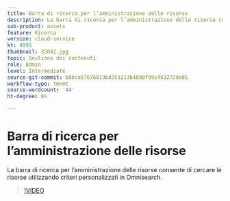 ```yaml
---
title: Barra di ricerca per l’amministrazione delle risorse
description: La barra di ricerca per l’amministrazione delle risorse consente di cercare le risorse utilizzando criteri personalizzati in Omnisearch.
sub-product: assets
feature: Ricerca
version: cloud-service
kt: 4995
thumbnail: 35842.jpg
topic: Gestione dei contenuti
role: Admin
level: Intermediate
source-git-commit: b0bca57676813bd353213b4808f99c463272de85
workflow-type: tm+mt
source-wordcount: '44'
ht-degree: 6%

---
```



# Barra di ricerca per l’amministrazione delle risorse

La barra di ricerca per l’amministrazione delle risorse consente di cercare le risorse utilizzando criteri personalizzati in Omnisearch.

>[!VIDEO](https://video.tv.adobe.com/v/35842/?quality=12&learn=on&hidetitle=true)
